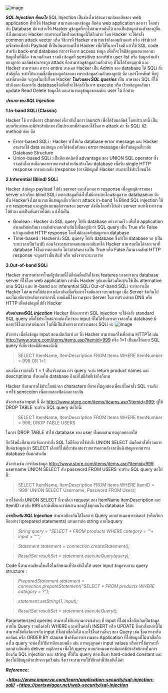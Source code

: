 ![image](https://github.com/Mon5te2/Mon5te2.github.io/assets/135462462/c48474ae-99a7-4140-8da7-1e0121861297)

**_SQL Injection คืออะไร_**
SQL Injection เป็นช่องโหว่ด้านความปลอดภัยของ web application ที่ทำให้ Hacker สามารถแอบหาข้อมูล สืบค้น web application ของเรา โดยทำกับ Database มักจะช่วยให้ Hacker ดูข้อมูลที่เราไม่สามารถค้นได้ และเป็นข้อมูลส่วนตัวของผู้อื่น ยังไม่พอนะคะ Hacker สามารถแก้ไขหรือลบข้อมูลนี้ได้อีกด้วย
โดย Hacker จะใช้คำสั่ง common attack vector หรือ วิธีการที่ Hacker สามารถเข้าถึงคอมพิวเตอร์ หรือ เซิร์ฟเวอร์เครือข่ายเพื่อส่ง Payload ที่เป็นอันตรายมาให้ Hacker เพื่อใช้ในการโจมตี แล้วใช้ SQL code สำหรับ back-end database ทำการจัดการ access ข้อมูล เพื่อที่จะให้มีข้อมูลแสดงออกมา ข้อมูลในที่นี้คือ จำนวนตัวเลข รวมถึง ข้อมูลที่ sensitive ของบริษัท user list หรือ ข้อมูลส่วนตัวของลูกค้า
ผลลัพธ์ของการถูก attack คือสามารถดูข้อมูลส่วนตัวต่างๆ ที่ไม่ได้รับอนุญาติ และ Hacker สามารถลบ ตาราง entire บางเคส Hacker เป็น Admin ของ database ได้
SQLi สิ่งสำคัญคือ จะทำให้ความเชื่อมั่นของลูกค้าลดลง เพราะข้อมูลส่วนตัวของลูกค้า คือ เบอร์โทรศัพท์ ที่อยู่ เลขบัตรเคดิต จะถูกขโมยไปโดย Hacker
**_ในส่วนของ SQL queries_**
เป็น ภาษาของ SQL ที่ใช้ เข้าถึงและจัดการกับ databaseได้เพื่อที่จะใช้คำสั่งในการ execute หรือ เรียกข้อมูลกลับมา update Read Delete ข้อมูลได้ และสามารถดูข้อมูลของแต่ละ user ได้ อีกด้วย

**_ประเภท ของ SQL Injection_**

**1.In-band SQLi (Classic)**

Hacker ใช้ การสื่อสาร channel เดี่ยวกันในการ launch เพื่อได้รับผลลัพธ์ โดยประเภทนี้ เป็นแบบเรียบง่ายและมีประสิทธิภาพ เป็นประเภทที่ส่วนมากใช้ในการ attack ค่ะ ซึ่ง SQLi มี2 method ย่อย คือ
+ Error-based SQLi : Hacker ทำให้เกิด database error message และ Hacker สามารถใช้ data ของข้อมูล ภายใต้ข้อบังคับของ error message เพื่อรับข้อมูลเกี่ยวกับ Database Structure
+ Union-based SQLi :เป็นอีกเทคนิคที่ advantage ของ UNION SQL operator ซึ่งรวมคำสั่งการเลือกหลายรายการเข้าด้วยกันสร้างโดย database เพื่อรับ single HTTP response การตอบกลับ (response )อาจมีข้อมูลที่ Hacker สามารถใช้ประโยชน์ได้

**2.Inferential (Blind) SQLi**

Hacker ส่งข้อมูล payload ไปยัง server และสังเกตการ response เพื่อดูพฤติกรรมของ server แล้วเรียก blind SQLi เพราะข้อมูลที่ส่งไปไม่มีการถ่ายโอนข้อมูลจาก databaseเลย ดังนั้น Hackerจึงไม่สามารถเห็นข้อมูลเกี่ยวกับการ attack in-band ได้
Blind SQL injection ใช้การ response และดูรูปแบบพฤติกรรมของ server ดังนั้นโดยทั่วไปแล้ว server เหล่านี้จะทำงานได้ช้าลง แต่เป็นอันตรายได้ค่ะ แบ่งได้เป็น
+ Boolean : Hacker ส่ง SQL query ไปยัง database อย่างรวดเร็ว เพื่อให้ application ส่งผลลัพธ์กลับมา ผลลัพธ์จะแตกต่างกันไปขึ้นอยู่กับว่า SQL query เป็น True หรือ False แล้วดูผลลัพธ์ HTTP response โดยไม่ต้องอาศัยข้อมูลจาก database
+ Time-based : Hackerส่ง SQL query ไปยัง database ซึ่งทำให้ database รอ (เป็นระยะเวลาเป็นวินาที) ก่อนจึงจะสามารถตอบสนองกลับมาได้ Hacker สามารถเห็นได้จากเวลาที่ database ใช้ในการตอบกลับ ไม่ว่าคำค้นหาจะเป็น True หรือ False ก็ตาม ผลลัพธ์ HTTP response จะถูกสร้างขึ้นทันที หรือ หลังจากระยะเวลารอ

**3.Out-of-band SQLi**

Hacker สามารถทำการโจมตีรูปแบบนี้ได้ก็ต่อเมื่อเปิดใช้งาน features บางอย่างบน database server ที่ใช้โดย web application เท่านั้น Hacker รูปแบบนี้ส่วนใหญ่จะใช้เป็น alternative แทน SQLi แบบ in-band และ inferential SQLi
Out-of-band SQLi จะทำการเมื่อ Hacker ไม่สามารถใช้ช่องทางเดียวกันเพื่อเริ่มการโจมตีและรวบรวมข้อมูล เมื่อ Server ช้าเกินไปและไม่เสถียรสำหรับการทำการนี้ เทคนิคนี้ใช้ความจุของ Server ในการสร้างคำขอ DNS หรือ HTTP เพื่อส่งข้อมูลไปยัง Hacker

**_ตัวอย่างของSQL injection_**
Hacker ที่ต้องการทำ SQL injection จะใช้คำสั่ง standard SQL query เพื่อใช้ประโยชน์จากช่องโหว่ของ input ที่ไม่ได้รับการตรวจสอบใน database มีหลายวิธีในการดำเนินการ ในที่นี้เป็นตัวอย่างการทำงานของ SQLi ค่ะ
![image](https://github.com/Mon5te2/Mon5te2.github.io/assets/135462462/d70d3155-0b14-4390-8dbe-92204481aaa6)

ตัวอย่าง เมื่อดึงข้อมูล input ของผลิตภัณฑ์ มา ซึ่ง Hacker สามารถแก้ไขเพื่ออ่าน HTTPได้ เช่น http://www.store.com/items/items.asp?itemid=999 หรือ 1=1 เป็นผลให้แบบ SQL query ที่เกี่ยวข้องมีลักษณะดังนี้:

>SELECT ItemName, ItemDescription
FROM Items
WHERE ItemNumber = 999 OR 1=1

และเนื่องจากคำสั่ง 1 = 1 เป็นจริงเสมอ การ query จะส่ง return product names และ descriptions ทั้งหมดใน database ถึงแม้ไม่มีสิทธิ์เข้าถึงก็ตาม

Hacker ยังสามารถใช้ประโยชน์จาก characters ที่กรองไม่ถูกต้องเพื่อแก้ไขคำสั่ง SQL รวมถึงการใช้ semicolon เพื่อแยกสองฟิลด์ออกจากกัน

ตัวอย่างเช่น input นี้ คือ http://www.store.com/items/iteams.asp?itemid=999; ผู้ใช้ DROP TABLE จะสร้าง SQL query ต่อไปนี้:

>SELECT ItemName, ItemDescription
FROM Items
WHERE ItemNumber = 999; DROP TABLE USERS

ในการ DROP TABLE ทำให้ database ของ user ทั้งหมดสามารถถูกลบออกได้

อีกวิธีหนึ่งที่สามารถจัดการคำสั่ง SQL ได้ก็คือการใช้คำสั่ง UNION SELECT มันคือคำสั่งที่รวมการสืบค้นข้อมูลแล้ว SELECT เลือกที่ไม่เกี่ยวข้องสองรายการออกหลังจากนั้นดึงข้อมูลจากตาราง database ที่แตกต่างกัน

ตัวอย่างเช่น การป้อนข้อมูล http://www.store.com/items/items.asp?itemid=999 username UNION SELECT กับ password FROM USERS จะสร้าง SQL query ต่อไปนี้:

>SELECT ItemName, ItemDescription
FROM Items
WHERE ItemID = ‘999’ UNION SELECT Username, Password FROM Users;

การใช้คำสั่ง UNION SELECT นี้จะเลือก request ของ ItemName ItemDescription และ ItemID เท่ากับ 999 แล้วดึงชื่อและรหัสผ่าน ของผู้ใช้ทุกคนใน database ได้ค่ะ

**_การป้องกัน SQL Injection_**
สามารถป้องกันได้โดยการ Query แบบกำหนดพารามิเตอร์ (หรือเรียกอีกอย่างว่าprepared statements) แทนการต่อ string ภายในquery

>_String query = “SELECT * FROM products WHERE category = ‘“+ input + “‘“;_

>_Statement statement = connection.createStatement();_

>_ResultSet resultSet = statement.executeQuery(query);_

Code นี้สามารถเขียนใหม่ได้ในลักษณะที่ป้องกันไม่ให้ user input ข้อมูลรบกวน query structure :

>_PreparedStatement statement = connection.prepareStatement(“SELECT * FROM products WHERE category = ?”);_

>_statement.setString(1, input);_

>_ResultSet resultSet = statement.executeQuery();_

Parameterized queries สามารถใช้กับสถานการณ์ต่างๆ ที่ input ที่ไม่น่าเชื่อถือเกิดเป็นข้อมูลภายใน Query รวมถึงคำสั่ง WHERE และค่าในคำสั่ง INSERT หรือ UPDATE ซึ่งคำสั่งเหล่านี้ไม่สามารถใช้เพื่อจัดการกับ input ที่ไม่น่าเชื่อถือได้ และใช้ในส่วนอื่นๆ ของ Query เช่น ชื่อตารางหรือคอลัมน์ หรือ ORDER BY clause
ฟังก์ชันการทำงานของ Application ที่ใส่ข้อมูลที่ไม่น่าเชื่อถือลงใน query จะต้องใช้วิธีการอีกแบบหนึ่ง เช่น การอนุญาตค่า input values หรือการใช้ตรรกะที่แตกต่างกันเพื่อ deliver พฤติกรรม
เพื่อให้ query แบบกำหนดพารามิเตอร์มีประสิทธิภาพในการป้องกัน SQL injection และ string ที่ใช้ใน query ต้องเป็นค่า hard-coded constant และต้องไม่มีข้อมูลตัวแปรจากจุดเริ่มต้น ซึ่งเราจะสามารถใช้วิธีเหล่านี้ป้องกันได้ค่ะ

**_Reference:_**

+**_https://www.imperva.com/learn/application-security/sql-injection-sqli/_**
+**_https://portswigger.net/web-security/sql-injection_**
